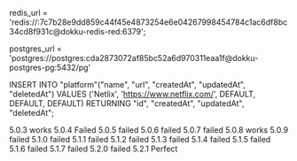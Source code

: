 redis_url =
'redis://:7c7b28e9dd859c44f45e4873254e6e04267998454784c1ac6df8bc34cd8f931c@dokku-redis-red:6379';

postgres_url = 'postgres://postgres:cda2873072af85bc52a6d970311eaa1f@dokku-postgres-pg:5432/pg'

INSERT INTO "platform"("name", "url", "createdAt", "updatedAt", "deletedAt") VALUES ('Netlix', 'https://www.netflix.com/', DEFAULT, DEFAULT, DEFAULT) RETURNING "id", "createdAt", "updatedAt", "deletedAt";

5.0.3 works
5.0.4 Failed
5.0.5 failed
5.0.6 failed
5.0.7 failed
5.0.8 works
5.0.9 failed
5.1.0 failed
5.1.1 failed
5.1.2 failed
5.1.3 failed
5.1.4 failed
5.1.5 failed
5.1.6 failed
5.1.7 failed
5.2.0 failed
5.2.1 Perfect
